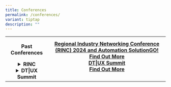 ```yaml
---
title: Conferences
permalink: /conferences/
variant: tiptap
description: ""
---
```

<table style="minWidth: 50px">
<colgroup>
<col>
<col>
</colgroup>
<tbody>
<tr>
<th rowspan="1" colspan="1">
<p>Past Conferences</p>
<div data-type="detailGroup" class="isomer-accordion isomer-accordion-white">
<details class="isomer-details">
<summary>RINC</summary>
<div data-type="detailsContent" class="isomer-details-content">
<p><a href="https://www.youtube.com/watch?v=Wt2EDo77ssA" rel="noopener nofollow" target="_blank">2023</a>
</p>
</div>
</details>
<details class="isomer-details">
<summary>DT|UX Summit</summary>
<div data-type="detailsContent" class="isomer-details-content">
<p><a href="https://www.youtube.com/watch?v=iPnBtG3iU5g" rel="noopener nofollow" target="_blank">2023</a>
</p>
<p><a href="https://www.youtube.com/watch?v=lPcvzW8AOiA" rel="noopener nofollow" target="_blank">2022</a>
</p>
</div>
</details>
</div>
</th>
<th rowspan="1" colspan="1">
<div class="isomer-card-grid"><a rel="noopener noreferrer nofollow" href="https://www.sp.edu.sg/engineering-cluster/eee/rinc/24" class="isomer-card"><div class="isomer-card-body"><div class="isomer-card-title">Regional Industry Networking Conference (RINC) 2024 and Automation SolutionGO!</div><div class="isomer-card-link">Find Out More</div></div></a>
<a rel="noopener noreferrer nofollow" href="https://staffportal.sp.edu.sg/Pages/AnnouncementListDetail.aspx?ItemID=6185&amp;Source=https://staffportal.sp.edu.sg/Pages/AnnouncementList.aspx?cate=55&amp;from=&amp;to=&amp;fromedm=yes" class="isomer-card">
<div class="isomer-card-body">
<div class="isomer-card-title">DT|UX Summit</div>
<div class="isomer-card-link">Find Out More</div>
</div>
</a>
</div>
<p></p>
</th>
</tr>
</tbody>
</table>
<p></p>
<p></p>